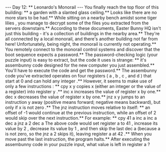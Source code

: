 --- Day 12: ** Leonardo's Monorail ---
You finally reach the top floor of this building: ** a garden with a slanted glass ceiling.** Looks like there are no more stars to be had.**
While sitting on a nearby bench amidst some
tiger lilies
, you manage to decrypt some of the files you extracted from the servers downstairs.**
According to these documents, Easter Bunny HQ isn't just this building - it's a collection of buildings in the nearby area.** They're all connected by a local monorail, and there's another building not far from here! Unfortunately, being night, the monorail is currently not operating.**
You remotely connect to the monorail control systems and discover that the boot sequence expects a password.** The password-checking logic (your puzzle input) is easy to extract, but the code it uses is strange: ** it's
assembunny
code designed for the
new computer
you just assembled.** You'll have to execute the code and get the password.**
The assembunny code you've extracted operates on four
registers
(
a
,
b
,
c
, and
d
) that start at
0
and can hold any
integer
.** However, it seems to make use of only a few
instructions
: **
cpy x y
copies
x
(either an integer or the
value
of a register) into register
y
.**
inc x
increases
the value of register
x
by one.**
dec x
decreases
the value of register
x
by one.**
jnz x y
jumps
to an instruction
y
away (positive means forward; negative means backward), but only if
x
is
not zero
.**
The
jnz
instruction moves relative to itself: ** an offset of
-1
would continue at the previous instruction, while an offset of
2
would
skip over
the next instruction.**
For example: **
cpy 41 a
inc a
inc a
dec a
jnz a 2
dec a
The above code would set register
a
to
41
, increase its value by
2
, decrease its value by
1
, and then skip the last
dec a
(because
a
is not zero, so the
jnz a 2
skips it), leaving register
a
at
42
.** When you move past the last instruction, the program halts.**
After executing the assembunny code in your puzzle input,
what value is left in register
a
?